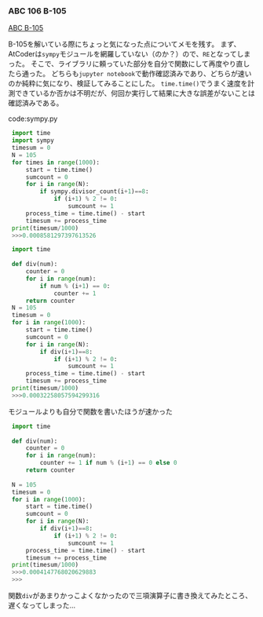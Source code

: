 ### ABC 106 B-105
[ABC B-105](https://atcoder.jp/contests/abc106/tasks/abc106_b)

B-105を解いている際にちょっと気になった点についてメモを残す。
まず、AtCoderは`sympy`モジュールを網羅していない（のか？）ので、`RE`となってしまった。
そこで、ライブラリに頼っていた部分を自分で関数にして再度やり直したら通った。
どちらも`jupyter notebook`で動作確認済みであり、どちらが速いのか純粋に気になり、検証してみることにした。
`time.time()`でうまく速度を計測できているか否かは不明だが、何回か実行して結果に大きな誤差がないことは確認済みである。

code:sympy.py
```python
 import time
 import sympy
 timesum = 0
 N = 105
 for times in range(1000):
     start = time.time()
     sumcount = 0
     for i in range(N):
         if sympy.divisor_count(i+1)==8:
             if (i+1) % 2 != 0:
                 sumcount += 1
     process_time = time.time() - start
     timesum += process_time
 print(timesum/1000)
 >>>0.0008581297397613526
```

```python
 import time
 
 def div(num):
     counter = 0
     for i in range(num):
         if num % (i+1) == 0:
             counter += 1
     return counter
 N = 105
 timesum = 0
 for i in range(1000):
     start = time.time()
     sumcount = 0
     for i in range(N):
         if div(i+1)==8:
             if (i+1) % 2 != 0:
                 sumcount += 1
     process_time = time.time() - start
     timesum += process_time
 print(timesum/1000)
 >>>0.00032258057594299316
```

モジュールよりも自分で関数を書いたほうが速かった

```python
 import time
 
 def div(num):
     counter = 0
     for i in range(num):
         counter += 1 if num % (i+1) == 0 else 0
     return counter
 
 N = 105
 timesum = 0
 for i in range(1000):
     start = time.time()
     sumcount = 0
     for i in range(N):
         if div(i+1)==8:
             if (i+1) % 2 != 0:
                 sumcount += 1
     process_time = time.time() - start
     timesum += process_time
 print(timesum/1000)
 >>>0.0004147768020629883
 >>>
```

関数`div`があまりかっこよくなかったので三項演算子に書き換えてみたところ、遅くなってしまった...

